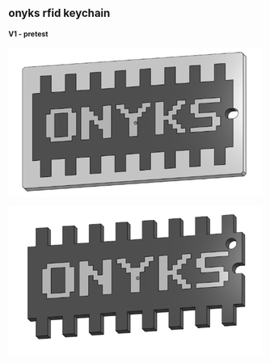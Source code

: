 ## onyks rfid keychain

#### V1 - pretest 

![with frame v1](test-v1/img/with_frame_v1.png)

![without frame v1](test-v1/img/without_frame_v1.png)